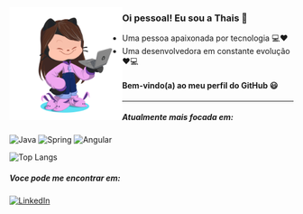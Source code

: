 <p>
  <img src="https://github.com/ThaisMMT/ThaisMMT/blob/main/octocat_thais.png" width="200" align="left" alt="Minha Imagem">
</p>

### Oi pessoal! Eu sou a Thais 👋 

- Uma pessoa apaixonada por tecnologia 💻❤️
- Uma desenvolvedora em constante evolução ❤️💻

 #### Bem-vindo(a) ao meu perfil do GitHub 😃
-----

##### Atualmente mais focada em:
![Java](https://img.shields.io/badge/Java-000?style=for-the-badge&logo=java) ![Spring](https://img.shields.io/badge/spring-%236DB33F.svg?style=for-the-badge&logo=spring&logoColor=white) ![Angular](https://img.shields.io/badge/angular-%23DD0031.svg?style=for-the-badge&logo=angular&logoColor=white)

![Top Langs](https://github-readme-stats-git-masterrstaa-rickstaa.vercel.app/api/top-langs/?username=ThaisMMT&bg_color=000&border_color=30A3DC&title_color=E94D5F&text_color=FFF)

##### Voce pode me encontrar em: 
[![LinkedIn](https://img.shields.io/badge/LinkedIn-000?style=for-the-badge&logo=linkedin&logoColor=0E76A8)](https://www.linkedin.com/in/thaismatie/)
